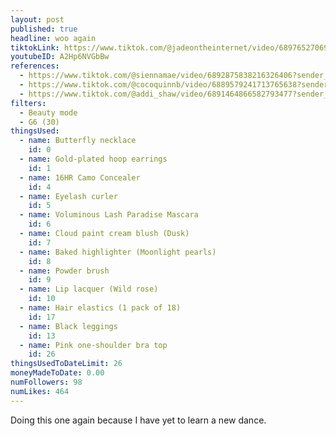 ```yaml
---
layout: post
published: true
headline: woo again
tiktokLink: https://www.tiktok.com/@jadeontheinternet/video/6897652706907933958?sender_device=pc&sender_web_id=6891999718790268421&is_from_webapp=1
youtubeID: A2Hp6NVGbBw
references:
  - https://www.tiktok.com/@siennamae/video/6892875838216326406?sender_device=pc&sender_web_id=6891999718790268421&is_from_webapp=1
  - https://www.tiktok.com/@cocoquinnb/video/6889579241713765638?sender_device=pc&sender_web_id=6891999718790268421&is_from_webapp=1
  - https://www.tiktok.com/@addi_shaw/video/6891464866582793477?sender_device=pc&sender_web_id=6891999718790268421&is_from_webapp=1
filters:
  - Beauty mode
  - G6 (30)
thingsUsed:
  - name: Butterfly necklace
    id: 0
  - name: Gold-plated hoop earrings
    id: 1
  - name: 16HR Camo Concealer
    id: 4
  - name: Eyelash curler
    id: 5
  - name: Voluminous Lash Paradise Mascara
    id: 6
  - name: Cloud paint cream blush (Dusk)
    id: 7
  - name: Baked highlighter (Moonlight pearls)
    id: 8
  - name: Powder brush
    id: 9
  - name: Lip lacquer (Wild rose)
    id: 10
  - name: Hair elastics (1 pack of 18)
    id: 17
  - name: Black leggings
    id: 13
  - name: Pink one-shoulder bra top
    id: 26
thingsUsedToDateLimit: 26
moneyMadeToDate: 0.00
numFollowers: 98
numLikes: 464
---
```


Doing this one again because I have yet to learn a new dance.
